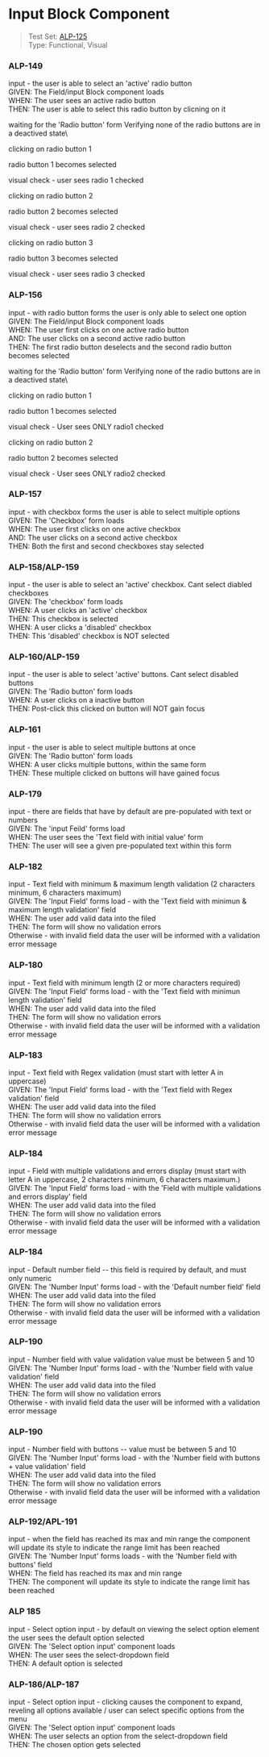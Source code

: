 # Input Block Component
> Test Set: [ALP-125](https://everfi.atlassian.net/browse/ALP-125)    
Type: Functional, Visual  

<!-- include: cypress/integration/blacksmith/inputBlock.js -->

### ALP-149

input - the user is able to select an \'active\' radio button\
GIVEN: The Field/input Block component loads\
WHEN: The user sees an active radio button\
THEN: The user is able to select this radio button by clicning on it

waiting for the 'Radio button' form
Verifying none of the radio buttons are in a deactived state\

clicking on radio button 1

radio button 1 becomes selected

visual check - user sees radio 1 checked

clicking on radio button 2

radio button 2 becomes selected

visual check - user sees radio 2 checked

clicking on radio button 3

radio button 3 becomes selected

visual check - user sees radio 3 checked

### ALP-156

input - with radio button forms the user is only able to select one option\
GIVEN: The Field/input Block component loads\
WHEN: The user first clicks on one active radio button\
AND: The user clicks on a second active radio button\
THEN: The first radio button deselects and the second radio button becomes selected

waiting for the 'Radio button' form
Verifying none of the radio buttons are in a deactived state\

clicking on radio button 1

radio button 1 becomes selected

visual check -  User sees ONLY radio1 checked

clicking on radio button 2

radio button 2 becomes selected

visual check -  User sees ONLY radio2 checked

### ALP-157

input - with checkbox forms the user is able to select multiple options\
GIVEN: The 'Checkbox' form loads\
WHEN: The user first clicks on one active checkbox\
AND: The user clicks on a second active checkbox\
THEN: Both the first and second checkboxes stay selected

### ALP-158/ALP-159

input - the user is able to select an \'active\' checkbox. Cant select diabled checkboxes\
GIVEN: The 'checkbox' form loads\
WHEN: A user clicks an 'active' checkbox\
THEN: This checkbox is selected\
WHEN: A user clicks a 'disabled' checkbox\
THEN: This 'disabled' checkbox is NOT selected

### ALP-160/ALP-159

input - the user is able to select \'active\' buttons. Cant select disabled buttons\
GIVEN: The 'Radio button' form loads\
WHEN: A user clicks on a inactive button\
THEN: Post-click this clicked on button will NOT gain focus

### ALP-161

input - the user is able to select multiple buttons at once\
GIVEN: The 'Radio button' form loads\
WHEN: A user clicks multiple buttons, within the same form\
THEN: These multiple clicked on buttons will have gained focus

### ALP-179

input - there are fields that have by default are pre-populated with text or numbers\
GIVEN: The 'input Feild' forms load\
WHEN: The user sees the 'Text field with initial value' form\
THEN: The user will see a given pre-populated text within this form

### ALP-182

input - Text field with minimum & maximum length validation (2 characters minimum, 6 characters maximum)\
GIVEN: The 'Input Field' forms load - with the 'Text field with minimun & maximum length validation' field\
WHEN: The user add valid data into the filed\
THEN: The form will show no validation errors\
Otherwise - with invalid field data the user will be informed with a validation error message

### ALP-180

input - Text field with minimum length (2 or more characters required)\
GIVEN: The 'Input Field' forms load - with the 'Text field with minimun length validation' field\
WHEN: The user add valid data into the filed\
THEN: The form will show no validation errors\
Otherwise - with invalid field data the user will be informed with a validation error message

### ALP-183

input - Text field with Regex validation (must start with letter A in uppercase)\
GIVEN: The 'Input Field' forms load - with the 'Text field with Regex validation' field\
WHEN: The user add valid data into the filed\
THEN: The form will show no validation errors\
Otherwise - with invalid field data the user will be informed with a validation error message

### ALP-184

input - Field with multiple validations and errors display (must start with letter A in uppercase, 2 characters minimum, 6 characters maximum.)\
GIVEN: The 'Input Field' forms load - with the 'Field with multiple validations and errors display' field\
WHEN: The user add valid data into the filed\
THEN: The form will show no validation errors\
Otherwise - with invalid field data the user will be informed with a validation error message

### ALP-184

input - Default number field -- this field is required by default, and must only numeric\
GIVEN: The 'Number Input' forms load - with the 'Default number field' field\
WHEN: The user add valid data into the filed\
THEN: The form will show no validation errors\
Otherwise - with invalid field data the user will be informed with a validation error message

### ALP-190

input - Number field with value validation value must be between 5 and 10\
GIVEN: The 'Number Input' forms load - with the 'Number field with value validation' field\
WHEN: The user add valid data into the filed\
THEN: The form will show no validation errors\
Otherwise - with invalid field data the user will be informed with a validation error message

### ALP-190

input - Number field with buttons -- value must be between 5 and 10\
GIVEN: The 'Number Input' forms load - with the 'Number field with buttons + value validation' field\
WHEN: The user add valid data into the filed\
THEN: The form will show no validation errors\
Otherwise - with invalid field data the user will be informed with a validation error message

### ALP-192/APL-191

input - when the field has reached its max and min range the component will update its style to indicate the range limit has been reached\
GIVEN: The 'Number Input' forms loads - with the 'Number field with buttons' field\
WHEN: The field has reached its max and min range\
THEN: The component will update its style to indicate the range limit has been reached

### ALP 185

input - Select option input - by default on viewing the select option element the user sees the default option selected\
GIVEN: The 'Select option input' component loads\
WHEN: The user sees the select-dropdown field\
THEN: A default option is selected

### ALP-186/ALP-187

input - Select option input - clicking causes the component to expand, reveling all options available / user can select specific options from the menu\
GIVEN: The 'Select option input' component loads\
WHEN: The user selects an option from the select-dropdown field\
THEN: The chosen option gets selected

<!-- /include: cypress/integration/blacksmith/inputBlock.js -->